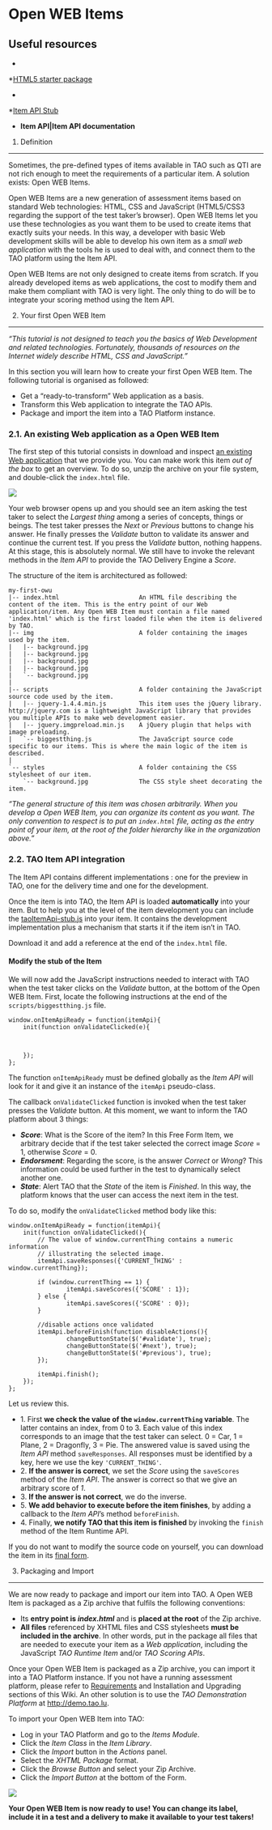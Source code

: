 <!--
parent: Tutorials
created_at: '2011-02-11 12:22:06'
updated_at: '2013-10-18 15:51:03'
authors:
    - 'Bertrand Chevrier'
contributors:
    - 'Jérôme Bogaerts'
tags:
    - Tutorials
-->



Open WEB Items
==============

Useful resources
----------------

-   <br/>
*[HTML5 starter package](http://forge.taotesting.com/attachments/download/2633/owi-stub.zip*)
-   <br/>
*[Item API Stub](http://forge.taotesting.com/attachments/download/2637/taoItemApi-stub.js*)
-   **Item API|Item API documentation**

1. Definition
-------------

Sometimes, the pre-defined types of items available in TAO such as QTI are not rich enough to meet the requirements of a particular item. A solution exists: Open WEB Items.

Open WEB Items are a new generation of assessment items based on standard Web technologies: HTML, CSS and JavaScript (HTML5/CSS3 regarding the support of the test taker’s browser). Open WEB Items let you use these technologies as you want them to be used to create items that exactly suits your needs. In this way, a developer with basic Web development skills will be able to develop his own item as a *small web application* with the tools he is used to deal with, and connect them to the TAO platform using the Item API.

Open WEB Items are not only designed to create items from scratch. If you already developed items as web applications, the cost to modify them and make them compliant with TAO is very light. The only thing to do will be to integrate your scoring method using the Item API.

2. Your first Open WEB Item
---------------------------

*“This tutorial is not designed to teach you the basics of Web Development and related technologies. Fortunately, thousands of resources on the Internet widely describe HTML, CSS and JavaScript.”*

In this section you will learn how to create your first Open WEB Item. The following tutorial is organised as followed:

-   Get a “ready-to-transform” Web application as a basis.
-   Transform this Web application to integrate the TAO APIs.
-   Package and import the item into a TAO Platform instance.

### 2.1. An existing Web application as a Open WEB Item

The first step of this tutorial consists in download and inspect [an existing Web application](http://forge.taotesting.com/attachments/download/2640/my-first-owi-stub.zip) that we provide you. You can make work this item *out of the box* to get an overview. To do so, unzip the archive on your file system, and double-click the `index.html` file.

![](../resources/1-free_form_item_overview.png)

Your web browser opens up and you should see an item asking the test taker to select the *Largest thing* among a series of concepts, things or beings. The test taker presses the *Next* or *Previous* buttons to change his answer. He finally presses the *Validate* button to validate its answer and continue the current test. If you press the *Validate* button, nothing happens. At this stage, this is absolutely normal. We still have to invoke the relevant methods in the *Item API* to provide the TAO Delivery Engine a *Score*.

The structure of the item is architectured as followed:

    my-first-owu
    |-- index.html                      An HTML file describing the content of the item. This is the entry point of our Web application/item. Any Open WEB Item must contain a file named 'index.html' which is the first loaded file when the item is delivered by TAO.
    |-- img                             A folder containing the images used by the item.
    |   |-- background.jpg
    |   |-- background.jpg
    |   |-- background.jpg
    |   |-- background.jpg
    |   `-- background.jpg
    |
    |-- scripts                         A folder containing the JavaScript source code used by the item.
    |   |-- jquery-1.4.4.min.js         This item uses the jQuery library. http://jquery.com is a lightweight JavaScript library that provides you multiple APIs to make web development easier.
    |   |-- jquery.imgpreload.min.js    A jQuery plugin that helps with image preloading.
    |   `-- biggestthing.js             The JavaScript source code specific to our items. This is where the main logic of the item is described.
    |
    `-- styles                          A folder containing the CSS stylesheet of our item.
        `-- background.jpg              The CSS style sheet decorating the item.

*“The general structure of this item was chosen arbitrarily. When you develop a Open WEB Item, you can organize its content as you want. The only convention to respect is to put an `index.html` file, acting as the entry point of your item, at the root of the folder hierarchy like in the organization above.”*

### 2.2. TAO Item API integration

The Item API contains different implementations : one for the preview in TAO, one for the delivery time and one for the development.<br/>

Once the item is into TAO, the Item API is loaded **automatically** into your item. But to help you at the level of the item development you can include the [taoItemApi-stub.js](http://forge.taotesting.com/attachments/download/2637/taoItemApi-stub.js) into your item. It contains the development implementation plus a mechanism that starts it if the item isn’t in TAO.

Download it and add a reference at the end of the `index.html` file.




#### Modify the stub of the Item

We will now add the JavaScript instructions needed to interact with TAO when the test taker clicks on the *Validate* button, at the bottom of the Open WEB Item. First, locate the following instructions at the end of the `scripts/biggestthing.js` file.

    window.onItemApiReady = function(itemApi){
        init(function onValidateClicked(e){



        });
    };

The function `onItemApiReady` must be defined globally as the *Item API* will look for it and give it an instance of the `itemApi` pseudo-class.

The callback `onValidateClicked` function is invoked when the test taker presses the *Validate* button. At this moment, we want to inform the TAO platform about 3 things:

-   ***Score***: What is the Score of the item? In this Free Form Item, we arbitrary decide that if the test taker selected the correct image *Score* = 1, otherwise *Score* = 0.
-   ***Endorsment***: Regarding the score, is the answer *Correct* or *Wrong*? This information could be used further in the test to dynamically select another one.
-   ***State***: Alert TAO that the *State* of the item is *Finished*. In this way, the platform knows that the user can access the next item in the test.

To do so, modify the `onValidateClicked` method body like this:

    window.onItemApiReady = function(itemApi){
        init(function onValidateClicked(){
            // The value of window.currentThing contains a numeric information
            // illustrating the selected image.
            itemApi.saveResponses({'CURRENT_THING' : window.currentThing});

            if (window.currentThing == 1) {
                    itemApi.saveScores({'SCORE' : 1});
            } else {
                    itemApi.saveScores({'SCORE' : 0});
            }

            //disable actions once validated
            itemApi.beforeFinish(function disableActions(){
                    changeButtonState($('#validate'), true);
                    changeButtonState($('#next'), true);
                    changeButtonState($('#previous'), true);
            });

            itemApi.finish();
        });
    };

Let us review this.

-   1\. First **we check the value of the `window.currentThing` variable**. The latter contains an index, from 0 to 3. Each value of this index corresponds to an image that the test taker can select. 0 = Car, 1 = Plane, 2 = Dragonfly, 3 = Pie. The answered value is saved using the *Item API* method `saveResponses`. All responses must be identified by a key, here we use the key `'CURRENT_THING'`.
-   2\. **If the answer is correct**, we set the *Score* using the `saveScores` method of the *Item API*. The answer is correct so that we give an arbitrary score of *1*.
-   3\. **If the answer is not correct**, we do the inverse.
-   5\. **We add behavior to execute before the item finishes**, by adding a callback to the *Item API*’s method `beforeFinish`.
-   4\. Finally, **we notify TAO that this item is finished** by invoking the `finish` method of the Item Runtime API.

If you do not want to modify the source code on yourself, you can download the item in its [final form](http://forge.taotesting.com/attachments/download/2640/my-first-owi-stub.zip).

3. Packaging and Import
-----------------------

We are now ready to package and import our item into TAO. A Open WEB Item is packaged as a Zip archive that fulfils the following conventions:

-   Its **entry point is *index.html*** and is **placed at the root** of the Zip archive.
-   **All files** referenced by XHTML files and CSS stylesheets **must be included in the archive**. In other words, put in the package all files that are needed to execute your item as a *Web application*, including the JavaScript *TAO Runtime Item* and/or *TAO Scoring APIs*.

Once your Open WEB Item is packaged as a Zip archive, you can import it into a TAO Platform instance. If you not have a running assessment platform, please refer to [Requirements](../administrator-guide/requirements.md) and Installation and Upgrading sections of this Wiki. An other solution is to use the *TAO Demonstration Platform* at <http://demo.tao.lu>.

To import your Open WEB Item into TAO:

-   Log in your TAO Platform and go to the *Items Module*.
-   Click the *Item Class* in the *Item Library*.
-   Click the *Import* button in the *Actions* panel.
-   Select the *XHTML Package* format.
-   Click the *Browse Button* and select your Zip Archive.
-   Click the *Import Button* at the bottom of the Form.

![](../resources/2-free_form_item_import.png)

**Your Open WEB Item is now ready to use! You can change its label, include it in a test and a delivery to make it available to your test takers!**


